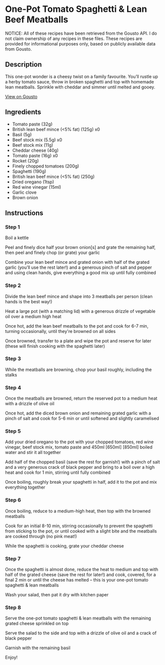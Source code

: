 # One-Pot Tomato Spaghetti & Lean Beef Meatballs

NOTICE: All of these recipes have been retrieved from the Gousto API. I do not claim ownership of any recipes in these files. These recipes are provided for informational purposes only, based on publicly available data from Gousto.

## Description

This one-pot wonder is a cheesy twist on a family favourite. You’ll rustle up a herby tomato sauce, throw in broken spaghetti and top with homemade lean meatballs. Sprinkle with cheddar and simmer until melted and gooey.

[View on Gousto](https://www.gousto.co.uk/recipes/cookbook/cheesy-spaghetti-lean-meatball-bake)

## Ingredients

- Tomato paste (32g)
- British lean beef mince (<5% fat) (125g) x0
- Basil (5g)
- Beef stock mix (5.5g) x0
- Beef stock mix (11g)
- Cheddar cheese (40g)
- Tomato paste (16g) x0
- Rocket (20g)
- Finely chopped tomatoes (200g)
- Spaghetti (190g)
- British lean beef mince (<5% fat) (250g)
- Dried oregano (1tsp)
- Red wine vinegar (15ml)
- Garlic clove
- Brown onion

## Instructions


### Step 1

Boil a kettle

Peel and finely dice half your brown onion[s]<span class="text-danger"> </span>and grate the remaining half, then peel and finely chop (or grate) your garlic

Combine your lean beef mince and grated onion with half of the grated garlic (you’ll use the rest later!) and a generous pinch of salt and pepper and using clean hands, give everything a good mix up until fully combined


### Step 2

Divide the lean beef mince and shape into 3 meatballs per person (clean hands is the best way!)

Heat a large pot (with a matching lid) with a generous drizzle of vegetable oil over a medium high heat

Once hot, add the lean beef meatballs to the pot and cook for 6-7 min, turning occasionally, until they're browned on all sides

Once browned, transfer to a plate and wipe the pot and reserve for later (these will finish cooking with the spaghetti later)


### Step 3

While the meatballs are browning, chop your basil roughly, including the stalks


### Step 4

Once the meatballs are browned, return the reserved pot to a medium heat with a drizzle of olive oil

Once hot, add the diced brown onion and remaining grated garlic with a pinch of salt and cook for 5-6 min or until softened and slightly caramelised


### Step 5

Add your dried oregano to the pot with your chopped tomatoes, red wine vinegar, beef stock mix, tomato paste and 450ml<span class="text-purple"> [650ml] </span><span class="text-danger">[850ml] </span>boiled water and stir it all together

Add half of the chopped basil (save the rest for garnish!) with a pinch of salt and a very generous crack of black pepper and bring to a boil over a high heat and cook for 1 min, stirring until fully combined

Once boiling, roughly break your spaghetti in half, add it to the pot and mix everything together


### Step 6

Once boiling, reduce to a medium-high heat, then top with the browned meatballs

Cook for an initial 8-10 min, stirring occasionally to prevent the spaghetti from sticking to the pot, or until cooked with a slight bite and the meatballs are cooked through (no pink meat!)

While the spaghetti is cooking, grate your cheddar cheese


### Step 7

Once the spaghetti is almost done, reduce the heat to medium and top with half of the grated cheese (save the rest for later!) and cook, covered, for a final 2 min or until the cheese has melted – this is your one-pot tomato spaghetti & lean meatballs

Wash your salad, then pat it dry with kitchen paper

### Step 8

Serve the one-pot tomato spaghetti & lean meatballs with the remaining grated cheese sprinkled on top

Serve the salad to the side and top with a drizzle of olive oil and a crack of black pepper

Garnish with the remaining basil

Enjoy!

